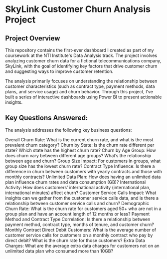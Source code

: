 # SkyLink Customer Churn Analysis Project
## Project Overview
This repository contains the first-ever dashboard I created as part of my coursework at the NTI Institute's Data Analysis track. The project involves analyzing customer churn data for a fictional telecommunications company, SkyLink, with the goal of identifying key factors that drive customer churn and suggesting ways to improve customer retention.

The analysis primarily focuses on understanding the relationship between customer characteristics (such as contract type, payment methods, data plans, and service usage) and churn behavior. Through this project, I’ve built a series of interactive dashboards using Power BI to present actionable insights.

## Key Questions Answered:
The analysis addresses the following key business questions:

Overall Churn Rate: What is the current churn rate, and what is the most prevalent churn category?
Churn by State: Is the churn rate different per state? Which state has the highest churn rate?
Churn by Age Group: How does churn vary between different age groups? What’s the relationship between age and churn?
Group Size Impact: For customers in groups, what group size has the lowest churn rate?
Contract Type Influence: Is there a difference in churn between customers with yearly contracts and those with monthly contracts?
Unlimited Data Plan: How does having an unlimited data plan influence churn rates and data consumption (GB)?
International Activity: How does customers’ international activity (international plan, international minutes) affect churn?
Customer Service Calls Impact: What insights can we gather from the customer service calls data, and is there a relationship between customer service calls and churn?
Demographic Churn Rate: What is the churn rate for customers aged 50+ who are not in a group plan and have an account length of 12 months or less?
Payment Method and Contract Type Correlation: Is there a relationship between payment method, contract type, months of tenure, and customer churn?
Monthly Contract Direct Debit Customers: What is the average number of customer service calls for customers on a monthly contract who pay by direct debit? What is the churn rate for those customers?
Extra Data Charges: What are the average extra data charges for customers not on an unlimited data plan who consumed more than 10GB?
